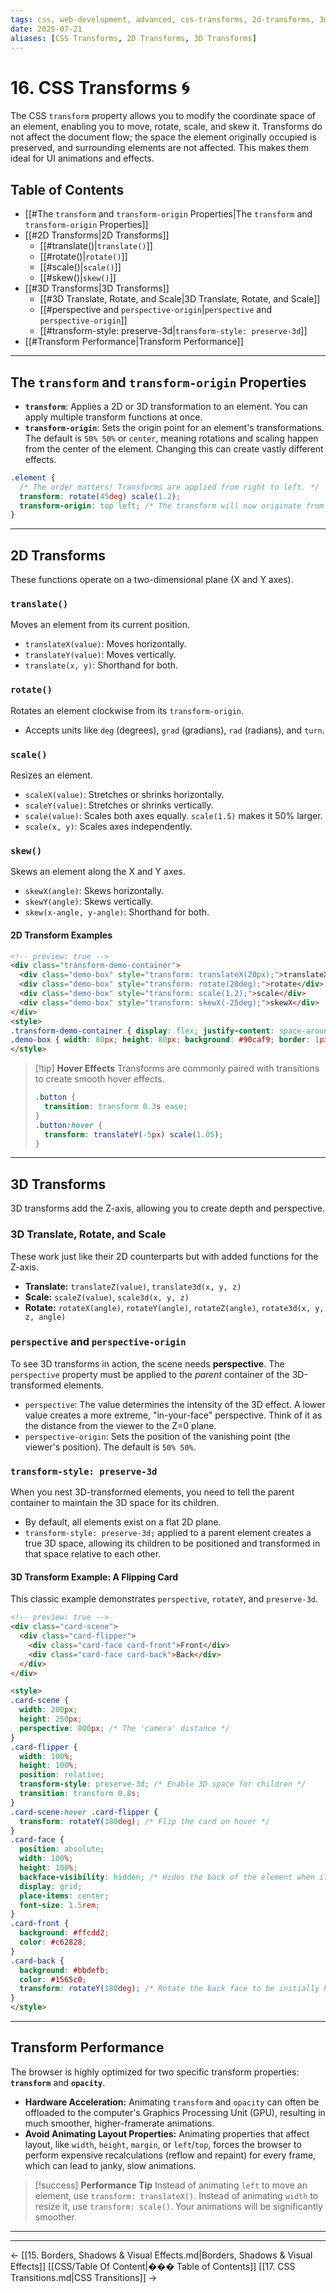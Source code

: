 ```yaml
---
tags: css, web-development, advanced, css-transforms, 2d-transforms, 3d-transforms, animation-performance
date: 2025-07-21
aliases: [CSS Transforms, 2D Transforms, 3D Transforms]
---
```

# 16. CSS Transforms 🌀

The CSS `transform` property allows you to modify the coordinate space of an element, enabling you to move, rotate, scale, and skew it. Transforms do not affect the document flow; the space the element originally occupied is preserved, and surrounding elements are not affected. This makes them ideal for UI animations and effects.

## Table of Contents
-   [[#The `transform` and `transform-origin` Properties|The `transform` and `transform-origin` Properties]]
-   [[#2D Transforms|2D Transforms]]
    -   [[#translate()|`translate()`]]
    -   [[#rotate()|`rotate()`]]
    -   [[#scale()|`scale()`]]
    -   [[#skew()|`skew()`]]
-   [[#3D Transforms|3D Transforms]]
    -   [[#3D Translate, Rotate, and Scale|3D Translate, Rotate, and Scale]]
    -   [[#perspective and `perspective-origin`|`perspective` and `perspective-origin`]]
    -   [[#transform-style: preserve-3d|`transform-style: preserve-3d`]]
-   [[#Transform Performance|Transform Performance]]

---

## The `transform` and `transform-origin` Properties

- **`transform`**: Applies a 2D or 3D transformation to an element. You can apply multiple transform functions at once.
- **`transform-origin`**: Sets the origin point for an element's transformations. The default is `50% 50%` or `center`, meaning rotations and scaling happen from the center of the element. Changing this can create vastly different effects.

```css
.element {
  /* The order matters! Transforms are applied from right to left. */
  transform: rotate(45deg) scale(1.2);
  transform-origin: top left; /* The transform will now originate from the top-left corner. */
}
```
---

## 2D Transforms

These functions operate on a two-dimensional plane (X and Y axes).

### `translate()`
Moves an element from its current position.
- `translateX(value)`: Moves horizontally.
- `translateY(value)`: Moves vertically.
- `translate(x, y)`: Shorthand for both.

### `rotate()`
Rotates an element clockwise from its `transform-origin`.
- Accepts units like `deg` (degrees), `grad` (gradians), `rad` (radians), and `turn`.

### `scale()`
Resizes an element.
- `scaleX(value)`: Stretches or shrinks horizontally.
- `scaleY(value)`: Stretches or shrinks vertically.
- `scale(value)`: Scales both axes equally. `scale(1.5)` makes it 50% larger.
- `scale(x, y)`: Scales axes independently.

### `skew()`
Skews an element along the X and Y axes.
- `skewX(angle)`: Skews horizontally.
- `skewY(angle)`: Skews vertically.
- `skew(x-angle, y-angle)`: Shorthand for both.

#### 2D Transform Examples
```html
<!-- preview: true -->
<div class="transform-demo-container">
  <div class="demo-box" style="transform: translateX(20px);">translateX</div>
  <div class="demo-box" style="transform: rotate(20deg);">rotate</div>
  <div class="demo-box" style="transform: scale(1.2);">scale</div>
  <div class="demo-box" style="transform: skewX(-25deg);">skewX</div>
</div>
<style>
.transform-demo-container { display: flex; justify-content: space-around; align-items: center; height: 150px; }
.demo-box { width: 80px; height: 80px; background: #90caf9; border: 1px solid #1e88e5; display: grid; place-items: center; }
</style>
```
> [!tip] **Hover Effects**
> Transforms are commonly paired with transitions to create smooth hover effects.
> ```css
> .button {
>   transition: transform 0.3s ease;
> }
> .button:hover {
>   transform: translateY(-5px) scale(1.05);
> }
> ```

---

## 3D Transforms

3D transforms add the Z-axis, allowing you to create depth and perspective.

### 3D Translate, Rotate, and Scale
These work just like their 2D counterparts but with added functions for the Z-axis.
- **Translate:** `translateZ(value)`, `translate3d(x, y, z)`
- **Scale:** `scaleZ(value)`, `scale3d(x, y, z)`
- **Rotate:** `rotateX(angle)`, `rotateY(angle)`, `rotateZ(angle)`, `rotate3d(x, y, z, angle)`

### `perspective` and `perspective-origin`
To see 3D transforms in action, the scene needs **perspective**. The `perspective` property must be applied to the *parent* container of the 3D-transformed elements.

- `perspective`: The value determines the intensity of the 3D effect. A lower value creates a more extreme, "in-your-face" perspective. Think of it as the distance from the viewer to the Z=0 plane.
- `perspective-origin`: Sets the position of the vanishing point (the viewer's position). The default is `50% 50%`.

### `transform-style: preserve-3d`
When you nest 3D-transformed elements, you need to tell the parent container to maintain the 3D space for its children.
- By default, all elements exist on a flat 2D plane.
- `transform-style: preserve-3d;` applied to a parent element creates a true 3D space, allowing its children to be positioned and transformed in that space relative to each other.

#### 3D Transform Example: A Flipping Card
This classic example demonstrates `perspective`, `rotateY`, and `preserve-3d`.

```html
<!-- preview: true -->
<div class="card-scene">
  <div class="card-flipper">
    <div class="card-face card-front">Front</div>
    <div class="card-face card-back">Back</div>
  </div>
</div>

<style>
.card-scene {
  width: 200px;
  height: 250px;
  perspective: 800px; /* The 'camera' distance */
}
.card-flipper {
  width: 100%;
  height: 100%;
  position: relative;
  transform-style: preserve-3d; /* Enable 3D space for children */
  transition: transform 0.8s;
}
.card-scene:hover .card-flipper {
  transform: rotateY(180deg); /* Flip the card on hover */
}
.card-face {
  position: absolute;
  width: 100%;
  height: 100%;
  backface-visibility: hidden; /* Hides the back of the element when it's facing away */
  display: grid;
  place-items: center;
  font-size: 1.5rem;
}
.card-front {
  background: #ffcdd2;
  color: #c62828;
}
.card-back {
  background: #bbdefb;
  color: #1565c0;
  transform: rotateY(180deg); /* Rotate the back face to be initially hidden */
}
</style>
```
---

## Transform Performance
The browser is highly optimized for two specific transform properties: **`transform`** and **`opacity`**.

- **Hardware Acceleration:** Animating `transform` and `opacity` can often be offloaded to the computer's Graphics Processing Unit (GPU), resulting in much smoother, higher-framerate animations.
- **Avoid Animating Layout Properties:** Animating properties that affect layout, like `width`, `height`, `margin`, or `left`/`top`, forces the browser to perform expensive recalculations (reflow and repaint) for every frame, which can lead to janky, slow animations.

> [!success] **Performance Tip**
> Instead of animating `left` to move an element, use `transform: translateX()`. Instead of animating `width` to resize it, use `transform: scale()`. Your animations will be significantly smoother. 


---



---
← [[15. Borders, Shadows & Visual Effects.md|Borders, Shadows & Visual Effects]] [[CSS/Table Of Content|��� Table of Contents]] [[17. CSS Transitions.md|CSS Transitions]] →
